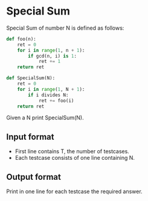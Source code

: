 # Special Sum

Special Sum of number N is defined as follows:

```python
def foo(n):
    ret = 0
    for i in range(1, n + 1):
        if gcd(n, i) is 1:
            ret += 1
    return ret
```

```python
def SpecialSum(N):
    ret = 0
    for i in range(1, N + 1):
        if i divides N:
            ret += foo(i)
    return ret
```

Given a N print SpecialSum(N).

## Input format

- First line contains T, the number of testcases.
- Each testcase consists of one line containing N.

## Output format

Print in one line for each testcase the required answer.
